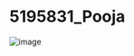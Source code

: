 # 5195831\_Pooja



<img src="https://github.com/Pooja-Siva/5195831\_Pooja/blob/main/SDLC/Certificate/5195831\_Pooja%20Agile%20Quiz%20Score.png" alt="image">

